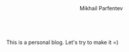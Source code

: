 <header>
  Mikhail Parfentev
</header>
<body>
<br>
  This is a personal blog. Let's try to make it =)
 
</body>
